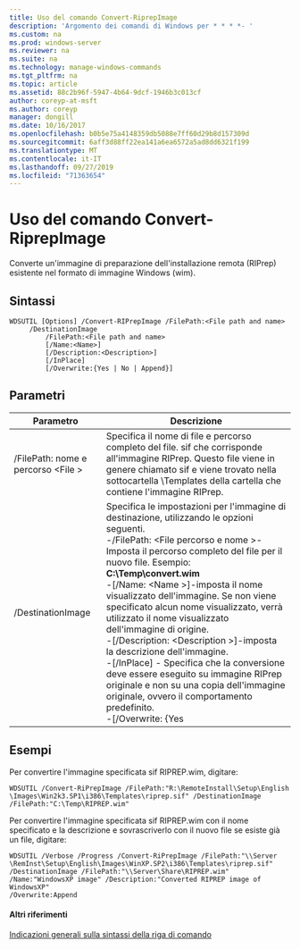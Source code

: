 ```yaml
---
title: Uso del comando Convert-RiprepImage
description: 'Argomento dei comandi di Windows per * * * *- '
ms.custom: na
ms.prod: windows-server
ms.reviewer: na
ms.suite: na
ms.technology: manage-windows-commands
ms.tgt_pltfrm: na
ms.topic: article
ms.assetid: 88c2b96f-5947-4b64-9dcf-1946b3c013cf
author: coreyp-at-msft
ms.author: coreyp
manager: dongill
ms.date: 10/16/2017
ms.openlocfilehash: b0b5e75a4148359db5088e7ff60d29b8d157309d
ms.sourcegitcommit: 6aff3d88ff22ea141a6ea6572a5ad8dd6321f199
ms.translationtype: MT
ms.contentlocale: it-IT
ms.lasthandoff: 09/27/2019
ms.locfileid: "71363654"
---
```

# <a name="using-the-convert-riprepimage-command"></a>Uso del comando Convert-RiprepImage



Converte un'immagine di preparazione dell'installazione remota (RIPrep) esistente nel formato di immagine Windows (wim).

## <a name="syntax"></a>Sintassi

```
WDSUTIL [Options] /Convert-RIPrepImage /FilePath:<File path and name>
     /DestinationImage
         /FilePath:<File path and name>
         [/Name:<Name>]
         [/Description:<Description>]
         [/InPlace]
         [/Overwrite:{Yes | No | Append}]
```

## <a name="parameters"></a>Parametri

|            Parametro            |                                                                                                                                                                                                                                                                                                               Descrizione                                                                                                                                                                                                                                                                                                                |
|---------------------------------|------------------------------------------------------------------------------------------------------------------------------------------------------------------------------------------------------------------------------------------------------------------------------------------------------------------------------------------------------------------------------------------------------------------------------------------------------------------------------------------------------------------------------------------------------------------------------------------------------------------------------------------|
| /FilePath: nome e percorso \<File > |                                                                                                                                                                                                       Specifica il nome di file e percorso completo del file. sif che corrisponde all'immagine RIPrep. Questo file viene in genere chiamato sif e viene trovato nella sottocartella \Templates della cartella che contiene l'immagine RIPrep.                                                                                                                                                                                                       |
|        /DestinationImage        | Specifica le impostazioni per l'immagine di destinazione, utilizzando le opzioni seguenti.</br>-/FilePath: \<File percorso e nome >-Imposta il percorso completo del file per il nuovo file. Esempio: **C:\Temp\convert.wim**</br>-[/Name: \<Name >]-imposta il nome visualizzato dell'immagine. Se non viene specificato alcun nome visualizzato, verrà utilizzato il nome visualizzato dell'immagine di origine.</br>-[/Description: \<Description >]-imposta la descrizione dell'immagine.</br>-[/InPlace] - Specifica che la conversione deve essere eseguito su immagine RIPrep originale e non su una copia dell'immagine originale, ovvero il comportamento predefinito.</br>-[/Overwrite: {Yes |

## <a name="BKMK_examples"></a>Esempi

Per convertire l'immagine specificata sif RIPREP.wim, digitare:
```
WDSUTIL /Convert-RiPrepImage /FilePath:"R:\RemoteInstall\Setup\English
\Images\Win2k3.SP1\i386\Templates\riprep.sif" /DestinationImage
/FilePath:"C:\Temp\RIPREP.wim"
```
Per convertire l'immagine specificata sif RIPREP.wim con il nome specificato e la descrizione e sovrascriverlo con il nuovo file se esiste già un file, digitare:
```
WDSUTIL /Verbose /Progress /Convert-RiPrepImage /FilePath:"\\Server
\RemInst\Setup\English\Images\WinXP.SP2\i386\Templates\riprep.sif"
/DestinationImage /FilePath:"\\Server\Share\RIPREP.wim"
/Name:"WindowsXP image" /Description:"Converted RIPREP image of WindowsXP"
/Overwrite:Append
```

#### <a name="additional-references"></a>Altri riferimenti

[Indicazioni generali sulla sintassi della riga di comando](command-line-syntax-key.md)